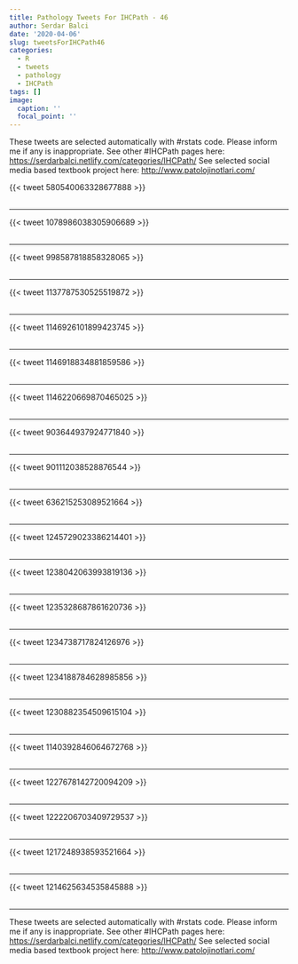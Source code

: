 ```yaml
---
title: Pathology Tweets For IHCPath - 46
author: Serdar Balci
date: '2020-04-06'
slug: tweetsForIHCPath46
categories:
  - R
  - tweets
  - pathology
  - IHCPath
tags: []
image:
  caption: ''
  focal_point: ''
---
```



These tweets are selected automatically with #rstats code. Please inform me if any is inappropriate.
See other #IHCPath pages here: https://serdarbalci.netlify.com/categories/IHCPath/ 
See selected social media based textbook project here: http://www.patolojinotlari.com/

{{< tweet 580540063328677888 >}}
<br>
<br>
<hr>
{{< tweet 1078986038305906689 >}}
<br>
<br>
<hr>
{{< tweet 998587818858328065 >}}
<br>
<br>
<hr>
{{< tweet 1137787530525519872 >}}
<br>
<br>
<hr>
{{< tweet 1146926101899423745 >}}
<br>
<br>
<hr>
{{< tweet 1146918834881859586 >}}
<br>
<br>
<hr>
{{< tweet 1146220669870465025 >}}
<br>
<br>
<hr>
{{< tweet 903644937924771840 >}}
<br>
<br>
<hr>
{{< tweet 901112038528876544 >}}
<br>
<br>
<hr>
{{< tweet 636215253089521664 >}}
<br>
<br>
<hr>
{{< tweet 1245729023386214401 >}}
<br>
<br>
<hr>
{{< tweet 1238042063993819136 >}}
<br>
<br>
<hr>
{{< tweet 1235328687861620736 >}}
<br>
<br>
<hr>
{{< tweet 1234738717824126976 >}}
<br>
<br>
<hr>
{{< tweet 1234188784628985856 >}}
<br>
<br>
<hr>
{{< tweet 1230882354509615104 >}}
<br>
<br>
<hr>
{{< tweet 1140392846064672768 >}}
<br>
<br>
<hr>
{{< tweet 1227678142720094209 >}}
<br>
<br>
<hr>
{{< tweet 1222206703409729537 >}}
<br>
<br>
<hr>
{{< tweet 1217248938593521664 >}}
<br>
<br>
<hr>
{{< tweet 1214625634535845888 >}}
<br>
<br>
<hr>


These tweets are selected automatically with #rstats code. Please inform me if any is inappropriate.
See other #IHCPath pages here: https://serdarbalci.netlify.com/categories/IHCPath/ 
See selected social media based textbook project here: http://www.patolojinotlari.com/
